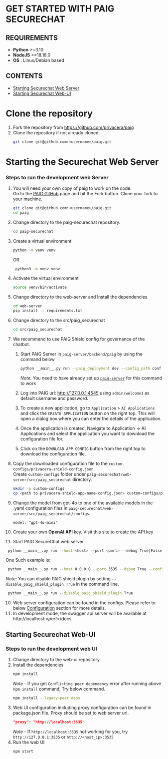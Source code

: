 # GET STARTED WITH PAIG SECURECHAT

## REQUIREMENTS

- **Python** >=3.10
- **NodeJS** >=18.18.0 
- **OS** : Linux/Debian based


## CONTENTS
- [Starting Securechat Web Server](#starting-the-securechat-web-server)
- [Starting Securechat Web-UI](#starting-securechat-web-ui)

# Clone the repository
1. Fork the repository from https://github.com/privacera/paig
2. Clone the repository if not already cloned.
   ```bash
   git clone git@github.com:<username>/paig.git
   ```

# Starting the Securechat Web Server

### Steps to run the development web Server
1. You will need your own copy of paig to work on the code. 
<br>Go to the [PAIG GitHub](https://github.com/privacera/paig) page and hit the Fork button. Clone your fork to your machine.
   ```bash
   git clone git@github.com:<username>/paig.git
   cd paig
   ```
2. Change directory to the paig-securechat repository.
    ```bash
    cd paig-securechat
    ```
3. Create a virtual environment
    ```bash
    python -m venv venv
    ```
   OR
   ```bash
    python3 -m venv venv
    ```
4. Activate the virtual environment
    ```bash
    source venv/bin/activate
    ```
5. Change directory to the web-server and Install the dependencies
    ```bash
    cd web-server
    pip install -r requirements.txt
    ```
6. Change directory to the src/paig_securechat
    ```bash
    cd src/paig_securechat
    ```
7. We recommend to use PAIG Shield config for governance of the chatbot.
   1. Start PAIG Server in `paig-server/backend/paig` by using the command below
   
        ```bash
      python __main__.py run --paig_deployment dev --config_path conf --host "127.0.0.1" --port 4545
        ```
        _Note:_ You need to have already set up [`paig-server`](../paig-server/GET_STARTED.md) for this command to work 

   2. Log into PAIG url: http://127.0.0.1:4545 using `admin/welcome1` as default username and password.
   3. To create a new application, go to `Application` > `AI Applications` and click the `CREATE APPLICATION` button on the right top. This will open a dialog box where you can enter the details of the application. 
   4. Once the application is created, Navigate to Application -> AI Applications and select the application you want to download the configuration file for. 
   5. Click on the `DOWNLOAD APP CONFIG` button from the right top to download the configuration file. 

8. Copy the downloaded configuration file to the `custom-configs/privacera-shield-config.json`.
   <br> Create `custom-configs` folder under `paig-securechat/web-server/src/paig_securechat` directory.
   ```bash
   mkdir -p custom-configs
   cp <path to privacera-shield-app-name-config.json> custom-configs/privacera-shield-config.json
   ```

9. Change the model from gpt-4o to one of the available models in the .yaml configuration files in `paig-securechat/web-server/src/paig_securechat/configs`.
    ```
    model: "gpt-4o-mini"
    ```

10. Create your own **OpenAI API** key. Visit [this](https://platform.openai.com/) site to create the API key

11. Start PAIG SecureChat web server
   ```bash
    python __main__.py run --host <host> --port <port> --debug True|False --config_path <path to config folder> --openai_api_key <openai api key>
   ```
   One Such example is:
   ```bash
    python __main__.py run --host 0.0.0.0 --port 3535 --debug True --config_path configs --openai_api_key <openai api key>
   ```
   _Note:_ You can disable PAIG shield plugin by setting `--disable_paig_shield_plugin True` in the command line.
   ```bash
    python __main__.py run --disable_paig_shield_plugin True
   ```
   
10. Web server configuration can be found in the configs. Please refer to below [Configuration](#configuration) section for more details. 
11. In development mode, the swagger api server will be available at http://localhost:<_port_>/docs

## Starting Securechat Web-UI

### Steps to run the development web UI
1. Change directory to the web-ui repository
2. Install the dependencies
    ```bash
    npm install
    ```
   _Note_ - If you get `Conflicting peer dependency` error after running above `npm install` command, Try below command.
    ```bash
    npm install --legacy-peer-deps
    ```
3. Web UI configuration including proxy configuration can be found in package.json file. Proxy should be set to web server url.
    ```json
    "proxy": "http://localhost:3535"
    ```
   _Note_ - If `http://localhost:3535` not working for you, try `http://127.0.0.1:3535` or `http://<host_ip>:3535`
4. Run the web UI
    ```bash
    npm start
    ```